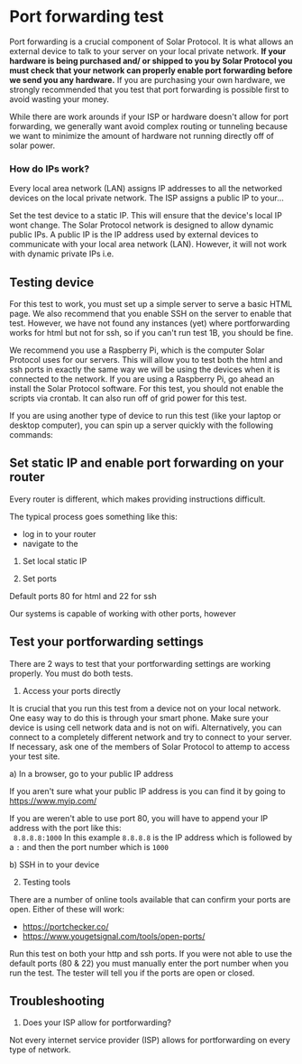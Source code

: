 # Port forwarding test

Port forwarding is a crucial component of Solar Protocol. It is what allows an external device to talk to your server on your local private network. <strong>If your hardware is being purchased and/ or shipped to you by Solar Protocol you must check that your network can properly enable port forwarding before we send you any hardware.</strong> If you are purchasing your own hardware, we strongly recommended that you test that port forwarding is possible first to avoid wasting your money.

While there are work arounds if your ISP or hardware doesn't allow for port forwarding, we generally want avoid complex routing or tunneling because we want to minimize the amount of hardware not running directly off of solar power.

### How do IPs work?
Every local area network (LAN) assigns IP addresses to all the networked devices on the local private network. The ISP assigns a public IP to your...

Set the test device to a static IP. This will ensure that the device's local IP wont change. The Solar Protocol network is designed to allow dynamic public IPs. A public IP is the IP address used by external devices to communicate with your local area network (LAN). However, it will not work with dynamic private IPs i.e. 

## Testing device

For this test to work, you must set up a simple server to serve a basic HTML page. We also recommend that you enable SSH on the server to enable that test. However, we have not found any instances (yet) where portforwarding works for html but not for ssh, so if you can't run test 1B, you should be fine. 

We recommend you use a Raspberry Pi, which is the computer Solar Protocol uses for our servers. This will allow you to test both the html and ssh ports in exactly the same way we will be using the devices when it is connected to the network. If you are using a Raspberry Pi, go ahead an install the Solar Protocol software. For this test, you should not enable the scripts via crontab. It can also run off of grid power for this test.

If you are using another type of device to run this test (like your laptop or desktop computer), you can spin up a server quickly with the following commands:

## Set static IP and enable port forwarding on your router

Every router is different, which makes providing instructions difficult.

The typical process goes something like this:
* log in to your router
* navigate to the 

1) Set local static IP


2) Set ports

Default ports 80 for html and 22 for ssh

Our systems is capable of working with other ports, however

## Test your portforwarding settings

There are 2 ways to test that your portforwarding settings are working properly. You must do both tests.

1) Access your ports directly

It is crucial that you run this test from a device not on your local network. One easy way to do this is through your smart phone. Make sure your device is using cell network data and is not on wifi. Alternatively, you can connect to a completely different network and try to connect to your server. If necessary, ask one of the members of Solar Protocol to attemp to access your test site.

a) In a browser, go to your public IP address

If you aren't sure what your public IP address is you can find it by going to https://www.myip.com/

If you are weren't able to use port 80, you will have to append your IP address with the port like this:<br>
` 8.8.8.8:1000` In this example `8.8.8.8` is the IP address which is followed by a `:` and then the port number which is `1000`

b) SSH in to your device

2) Testing tools

There are a number of online tools available that can confirm your ports are open. Either of these will work:

* https://portchecker.co/
* https://www.yougetsignal.com/tools/open-ports/

Run this test on both your http and ssh ports. If you were not able to use the default ports (80 & 22) you must manually enter the port number when you run the test. The tester will tell you if the ports are open or closed.

## Troubleshooting

1) Does your ISP allow for portforwarding?

Not every internet service provider (ISP) allows for portforwarding on every type of network. 